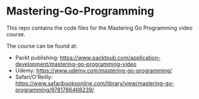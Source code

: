 


# Mastering-Go-Programming

This repo contains the code files for the Mastering Go Programming video course.

The course can be found at:
  - Packt publishing: https://www.packtpub.com/application-development/mastering-go-programming-video
  - Udemy: https://www.udemy.com/mastering-go-programming/
  - Safari/O'Reilly: https://www.safaribooksonline.com/library/view/mastering-go-programming/9781786468239/

  
  
